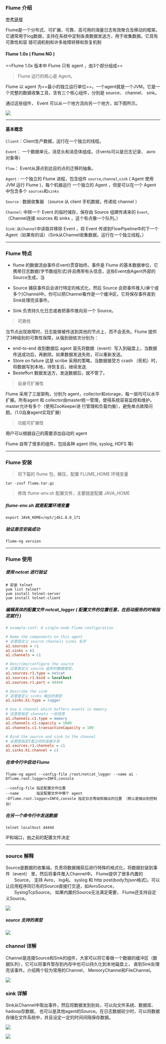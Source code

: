 ### Flume 介绍

[参考链接](https://www.cnblogs.com/zhangyinhua/p/7803486.html)

Flume是一个分布式、可扩展、可靠、高可用的海量日志有效聚合及移动的框架。 它通常用于log数据，支持在系统中定制各类数据发送方，用于收集数据。它具有可靠性和容 错可调机制和许多故障转移和恢复机制

#### Flume 1.0x   ( Flume NG )

==Flume 1.0x 版本中 Flume 只有 agent ，由3个部分组成==

> Flume 运行的核心是 Agent。

Flume 以 agent 为==最小的独立运行单位==。一个agent就是一个JVM。它是一个完整的数据收集工具，含有三个核心组件，分别是 source、 channel、 sink。

通过这些组件， Event 可以从一个地方流向另一个地方，如下图所示。

![](https://images2017.cnblogs.com/blog/999804/201711/999804-20171108130603872-780242084.png)

---



#### 基本概念

`Client`：Client生产数据，运行在一个独立的线程。 

`Event`： 一个数据单元，消息头和消息体组成。（Events可以是日志记录、 avro 对象等） 　　

`Flow`： Event从源点到达目的点的迁移的抽象。 



`Agent` : 一个独立的 Flume 进程，包含组件  `source`,`channel`,`sink` ( Agent 使用 JVM 运行 Flume )，每个机器运行			 一个独立的 Agent ，但是可以在一个 Agent 中包含多个 `sources`和`sinks`

`Source` : 数据收集器 （source 从 client 手机数据，传递给 channel ）

`Channel`: 中转一个 Event 的临时储存，保存由 Source 组建传递来的 `Event`,（Channel连接 sources 和 sinks ，这个有点像一个队列。） 

`Sink`: 从`Channel`中读取并移除 Event ，将 Event 传递到FlowPipeline中的下一个Agent（如果有的话）（Sink从Channel收集数据，运行在一个独立线程。） 

---



### Flume 特点

- flume 的数据流由事件(Event)贯穿始终。事件是 Flume 的基本数据单位，它携带日志数据(字节数组形式)并且携带有头信息，这些Event由Agent外部的Source生成，当

- Source 捕获事件后会进行特定的格式化，然后 Source 会把事件推入(单个或多个)Channel中。你可以把Channel看作是一个缓冲区，它将保存事件直到Sink处理完该事件。

- Sink 负责持久化日志或者把事件推向另一个 Source。

> 可靠性

当节点出现故障时，日志能够被传送到其他的节点上，而不会丢失。Flume 提供了3种级别的可靠性保障，从强到弱依次分别为：

- end-to-end 收到数据后 agent 首先将数据（event）写入到磁盘上，当数据传送成功后，再删除。如果数据发送失败，可以重新发送。
- Store on failure 这是 scribe 采用的策略，当数据接受方 crash （死机）时，将数据写到本地，待恢复后，继续发送.
- Besteffort 数据发送方，发送数据后，就不管了。

> 自身可扩展性

Flume 采用了三层架构，分别为 agent，collector和storage，每一层均可以水平扩展。所有agent 和 collector由master统一管理，使得系统容易监控和维护。master允许有多个（使用ZooKeeper进 行管理和负载均衡），避免单点故障问题。（1.0自身agent实现扩展）

> 功能可扩展性

用户可以根据自己的需要添加自动的 agent

Flume 自带了很多的组件，包括各种 agent (file, syslog, HDFS 等)

---



### Flume 安装

> 将下载的 flume 包，解压，配置 FLUME_HOME 环境变量


`tar -zxvf flume.tar.gz`


> 修改  flume-env.sh 配置文件，主要就是配置 JAVA_HOME

##### flume-env.sh  就是配置环境变量


`export JAVA_HOME=/opt/jdk1.8.0_171`

##### 验证是否安装成功

`flume-ng version`

---



### Flume 使用

##### 使用 netcat 进行验证

```shell
# 安装 telnet
yum list telnet* 
yum install telnet-server
yum install telnet-client
```



##### 编辑具体的配置文件 netcat_logger ( 配置文件的位置任意，在启动服务的时候指定就行 )

```ini
# example.conf: A single-node Flume configuration

# Name the components on this agent
# 这里是定义 source channels sinks 名字
a1.sources = r1
a1.sinks = k1
a1.channels = c1

# Describe/configure the source
# 这里是定义 source 监听的数据类型，
a1.sources.r1.type = netcat
a1.sources.r1.bind = localhost
a1.sources.r1.port = 44444

# Describe the sink
# 这里是定义 sinks 输出的类型
a1.sinks.k1.type = logger

# Use a channel which buffers events in memory
# 这里是指定 channels 一些信息
a1.channels.c1.type = memory
a1.channels.c1.capacity = 1000
a1.channels.c1.transactionCapacity = 100

# Bind the source and sink to the channel
# 这里是指定3者之间的连接关系
a1.sources.r1.channels = c1
a1.sinks.k1.channel = c1
```

##### 在命令行中启动 Flume

```shell
flume-ng agent --config-file /root/netcat_logger --name a1 -Dflume.root.logger=INFO,console

--config-file 指定配置文件位置
--name        指定配置文件中哪个 agent 
-Dflume.root.logger=INFO,console 指定日志等级和输出的位置 （默认是输出到控制台）
```

##### 在另一个命令行中发送数据

`telnet localhost 44444`

IP和端口，由之前的配置文件决定

---

### source 解释

Source是数据的收集端，负责将数据捕获后进行特殊的格式化，将数据封装到事件（event） 里，然后将事件推入Channel中。 Flume提供了很多内置的 　　Source， 支持 Avro， log4j， syslog 和 http post(body为json格式)。可以让应用程序同已有的Source直接打交道，如AvroSource， 　　SyslogTcpSource。 如果内置的Source无法满足需要， Flume还支持自定义Source。 

![](https://images2017.cnblogs.com/blog/999804/201711/999804-20171108130818481-670496307.png)

##### source 支持的类型

![](https://images2017.cnblogs.com/blog/999804/201711/999804-20171108130931325-512757774.png)

### channel 详解

Channel是连接Source和Sink的组件，大家可以将它看做一个数据的缓冲区（数据队列），它可以将事件暂存到内存中也可以持久化到本地磁盘上， 直到Sink处理完该事件。介绍两个较为常用的Channel， MemoryChannel和FileChannel。 

![](https://images2017.cnblogs.com/blog/999804/201711/999804-20171108131248653-2068131817.png)

### sink 详解

Sink从Channel中取出事件，然后将数据发到别处，可以向文件系统、数据库、 hadoop存数据， 也可以是其他agent的Source。在日志数据较少时，可以将数据存储在文件系统中，并且设定一定的时间间隔保存数据。 

![](https://images2017.cnblogs.com/blog/999804/201711/999804-20171108131438466-1752568401.png)

![](https://images2017.cnblogs.com/blog/999804/201711/999804-20171108131516809-1930573599.png)